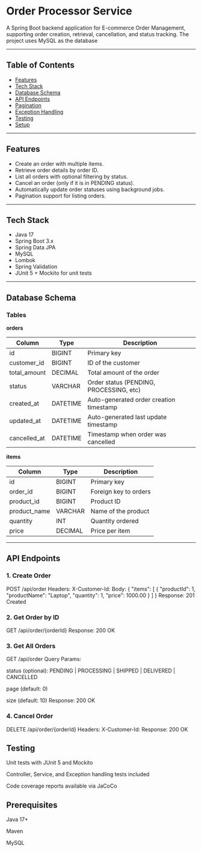 # Order Processor Service

A Spring Boot backend application for E-commerce Order Management, supporting order creation, retrieval, cancellation, and status tracking. The project uses MySQL as the database

---

## Table of Contents

- [Features](#features)  
- [Tech Stack](#tech-stack)  
- [Database Schema](#database-schema)  
- [API Endpoints](#api-endpoints)  
- [Pagination](#pagination)  
- [Exception Handling](#exception-handling)   
- [Testing](#testing)  
- [Setup](#setup)  

---

## Features

- Create an order with multiple items.  
- Retrieve order details by order ID.  
- List all orders with optional filtering by status.  
- Cancel an order (only if it is in PENDING status).  
- Automatically update order statuses using background jobs.  
- Pagination support for listing orders.   

---

## Tech Stack

- Java 17  
- Spring Boot 3.x  
- Spring Data JPA  
- MySQL  
- Lombok  
- Spring Validation   
- JUnit 5 + Mockito for unit tests  

---

## Database Schema

### Tables

**orders**

| Column       | Type     | Description                             |
| ------------ | -------- | --------------------------------------- |
| id           | BIGINT   | Primary key                             |
| customer_id  | BIGINT   | ID of the customer                       |
| total_amount | DECIMAL  | Total amount of the order               |
| status       | VARCHAR  | Order status (PENDING, PROCESSING, etc)|
| created_at   | DATETIME | Auto-generated order creation timestamp |
| updated_at   | DATETIME | Auto-generated last update timestamp    |
| cancelled_at | DATETIME | Timestamp when order was cancelled       |

**items**

| Column       | Type    | Description                  |
| ------------ | ------- | ---------------------------- |
| id           | BIGINT  | Primary key                 |
| order_id     | BIGINT  | Foreign key to orders       |
| product_id   | BIGINT  | Product ID                  |
| product_name | VARCHAR | Name of the product         |
| quantity     | INT     | Quantity ordered            |
| price        | DECIMAL | Price per item              |

---

## API Endpoints
### 1. Create Order

POST /api/order
Headers: X-Customer-Id: <customerId>
Body:
{
"items": [
{ "productId": 1, "productName": "Laptop", "quantity": 1, "price": 1000.00 }
]
}
Response: 201 Created

### 2. Get Order by ID
GET /api/order/{orderId}
Response: 200 OK

### 3. Get All Orders

GET /api/order
Query Params:

status (optional): PENDING | PROCESSING | SHIPPED | DELIVERED | CANCELLED

page (default: 0)

size (default: 10)
Response: 200 OK

### 4. Cancel Order
DELETE /api/order/{orderId}
Headers: X-Customer-Id: <customerId>
Response: 200 OK

## Testing

Unit tests with JUnit 5 and Mockito

Controller, Service, and Exception handling tests included

Code coverage reports available via JaCoCo

## Prerequisites

Java 17+

Maven

MySQL

